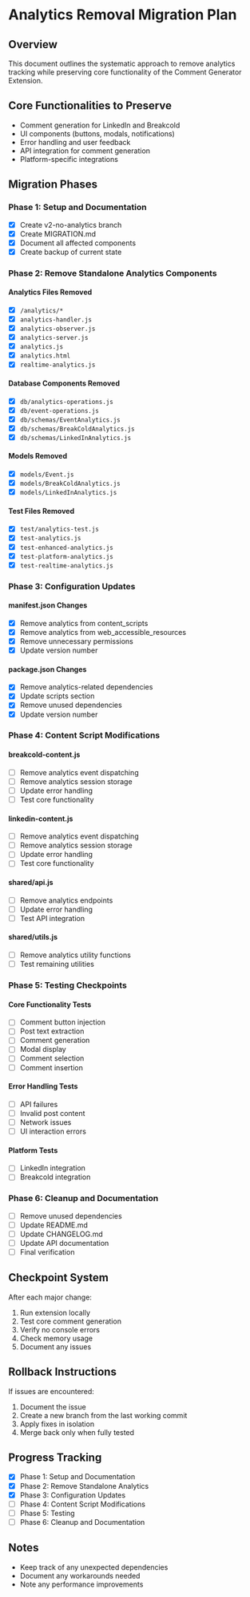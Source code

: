 # Analytics Removal Migration Plan

## Overview
This document outlines the systematic approach to remove analytics tracking while preserving core functionality of the Comment Generator Extension.

## Core Functionalities to Preserve
- Comment generation for LinkedIn and Breakcold
- UI components (buttons, modals, notifications)
- Error handling and user feedback
- API integration for comment generation
- Platform-specific integrations

## Migration Phases

### Phase 1: Setup and Documentation 
- [x] Create v2-no-analytics branch
- [x] Create MIGRATION.md
- [x] Document all affected components
- [x] Create backup of current state

### Phase 2: Remove Standalone Analytics Components 
#### Analytics Files Removed
- [x] `/analytics/*`
- [x] `analytics-handler.js`
- [x] `analytics-observer.js`
- [x] `analytics-server.js`
- [x] `analytics.js`
- [x] `analytics.html`
- [x] `realtime-analytics.js`

#### Database Components Removed
- [x] `db/analytics-operations.js`
- [x] `db/event-operations.js`
- [x] `db/schemas/EventAnalytics.js`
- [x] `db/schemas/BreakColdAnalytics.js`
- [x] `db/schemas/LinkedInAnalytics.js`

#### Models Removed
- [x] `models/Event.js`
- [x] `models/BreakColdAnalytics.js`
- [x] `models/LinkedInAnalytics.js`

#### Test Files Removed
- [x] `test/analytics-test.js`
- [x] `test-analytics.js`
- [x] `test-enhanced-analytics.js`
- [x] `test-platform-analytics.js`
- [x] `test-realtime-analytics.js`

### Phase 3: Configuration Updates 
#### manifest.json Changes
- [x] Remove analytics from content_scripts
- [x] Remove analytics from web_accessible_resources
- [x] Remove unnecessary permissions
- [x] Update version number

#### package.json Changes
- [x] Remove analytics-related dependencies
- [x] Update scripts section
- [x] Remove unused dependencies
- [x] Update version number

### Phase 4: Content Script Modifications 
#### breakcold-content.js
- [ ] Remove analytics event dispatching
- [ ] Remove analytics session storage
- [ ] Update error handling
- [ ] Test core functionality

#### linkedin-content.js
- [ ] Remove analytics event dispatching
- [ ] Remove analytics session storage
- [ ] Update error handling
- [ ] Test core functionality

#### shared/api.js
- [ ] Remove analytics endpoints
- [ ] Update error handling
- [ ] Test API integration

#### shared/utils.js
- [ ] Remove analytics utility functions
- [ ] Test remaining utilities

### Phase 5: Testing Checkpoints
#### Core Functionality Tests
- [ ] Comment button injection
- [ ] Post text extraction
- [ ] Comment generation
- [ ] Modal display
- [ ] Comment selection
- [ ] Comment insertion

#### Error Handling Tests
- [ ] API failures
- [ ] Invalid post content
- [ ] Network issues
- [ ] UI interaction errors

#### Platform Tests
- [ ] LinkedIn integration
- [ ] Breakcold integration

### Phase 6: Cleanup and Documentation
- [ ] Remove unused dependencies
- [ ] Update README.md
- [ ] Update CHANGELOG.md
- [ ] Update API documentation
- [ ] Final verification

## Checkpoint System
After each major change:
1. Run extension locally
2. Test core comment generation
3. Verify no console errors
4. Check memory usage
5. Document any issues

## Rollback Instructions
If issues are encountered:
1. Document the issue
2. Create a new branch from the last working commit
3. Apply fixes in isolation
4. Merge back only when fully tested

## Progress Tracking
- [x] Phase 1: Setup and Documentation
- [x] Phase 2: Remove Standalone Analytics
- [x] Phase 3: Configuration Updates
- [ ] Phase 4: Content Script Modifications
- [ ] Phase 5: Testing
- [ ] Phase 6: Cleanup and Documentation

## Notes
- Keep track of any unexpected dependencies
- Document any workarounds needed
- Note any performance improvements
